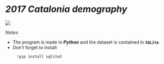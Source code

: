 # *2017 Catalonia demography*

![](Presentacion.jpg)

*Notes:*
- The program  is made in ***Python*** and the dataset is contained in **`SQLite`** 
- Don't forget to install:
```Python
     !pip install sqlite3
  ```


